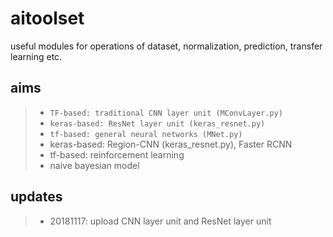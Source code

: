 # aitoolset
useful modules for operations of dataset, normalization, prediction, transfer learning etc.

## aims
> * `TF-based: traditional CNN layer unit (MConvLayer.py)`
> * `keras-based: ResNet layer unit (keras_resnet.py)`
> * `tf-based: general neural networks (MNet.py)`
> * keras-based: Region-CNN (keras_resnet.py), Faster RCNN
> * tf-based: reinforcement learning
> * naive bayesian model

## updates
> * 20181117: upload CNN layer unit and ResNet layer unit
